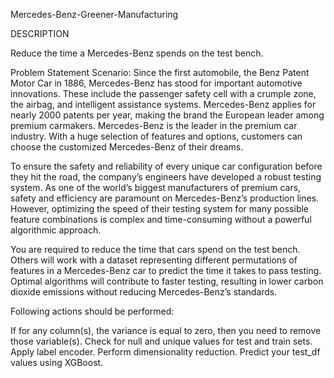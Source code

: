 Mercedes-Benz-Greener-Manufacturing

DESCRIPTION

Reduce the time a Mercedes-Benz spends on the test bench.

Problem Statement Scenario: Since the first automobile, the Benz Patent Motor Car in 1886, Mercedes-Benz has stood for important automotive innovations. These include the passenger safety cell with a crumple zone, the airbag, and intelligent assistance systems. Mercedes-Benz applies for nearly 2000 patents per year, making the brand the European leader among premium carmakers. Mercedes-Benz is the leader in the premium car industry. With a huge selection of features and options, customers can choose the customized Mercedes-Benz of their dreams.

To ensure the safety and reliability of every unique car configuration before they hit the road, the company’s engineers have developed a robust testing system. As one of the world’s biggest manufacturers of premium cars, safety and efficiency are paramount on Mercedes-Benz’s production lines. However, optimizing the speed of their testing system for many possible feature combinations is complex and time-consuming without a powerful algorithmic approach.

You are required to reduce the time that cars spend on the test bench. Others will work with a dataset representing different permutations of features in a Mercedes-Benz car to predict the time it takes to pass testing. Optimal algorithms will contribute to faster testing, resulting in lower carbon dioxide emissions without reducing Mercedes-Benz’s standards.

Following actions should be performed:

If for any column(s), the variance is equal to zero, then you need to remove those variable(s). Check for null and unique values for test and train sets. Apply label encoder. Perform dimensionality reduction. Predict your test_df values using XGBoost.
